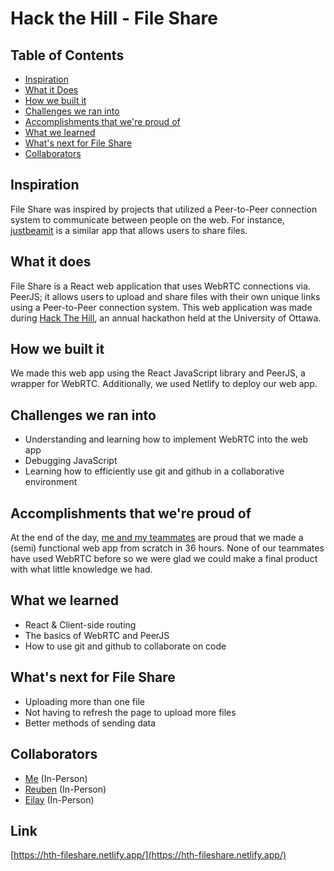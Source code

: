 # Hack the Hill - File Share

## Table of Contents
- [Inspiration](#Inspiration)
- [What it Does](#What-it-does)
- [How we built it](#how-we-built-it)
- [Challenges we ran into](#Challenges-we-ran-into)
- [Accomplishments that we're proud of](#Accomplishments-that-were-proud-of)
- [What we learned](#What-we-learned)
- [What's next for File Share](#Whats-next-for-File-Share)
- [Collaborators](#Collaborators)

## Inspiration
File Share was inspired by projects that utilized a Peer-to-Peer connection system to communicate between people on the web. For instance, [justbeamit](https://justbeamit.com/) is a similar app that allows users to share files. 

## What it does
File Share is a React web application that uses WebRTC connections via. PeerJS; it allows users to upload and share files with their own unique links using a Peer-to-Peer connection system. This web application was made during [Hack The Hill](https://hackthehill.com/), an annual hackathon held at the University of Ottawa.

## How we built it
We made this web app using the React JavaScript library and PeerJS, a wrapper for WebRTC. Additionally, we used Netlify to deploy our web app. 

## Challenges we ran into
- Understanding and learning how to implement WebRTC into the web app
- Debugging JavaScript
- Learning how to efficiently use git and github in a collaborative environment

## Accomplishments that we're proud of
At the end of the day, [me and my teammates](#Collaborators) are proud that we made a (semi) functional web app from scratch in 36 hours. None of our teammates have used WebRTC before so we were glad we could make a final product with what little knowledge we had.

## What we learned
- React & Client-side routing
- The basics of WebRTC and PeerJS
- How to use git and github to collaborate on code

## What's next for File Share
- Uploading more than one file
- Not having to refresh the page to upload more files
- Better methods of sending data

## Collaborators
 - [Me](https://github.com/Columbium41/) (In-Person)
 - [Reuben](https://github.com/reubenjds/) (In-Person)
 - [Eilay](https://github.com/Terricing/) (In-Person)

## Link
[https://hth-fileshare.netlify.app/](https://hth-fileshare.netlify.app/)
